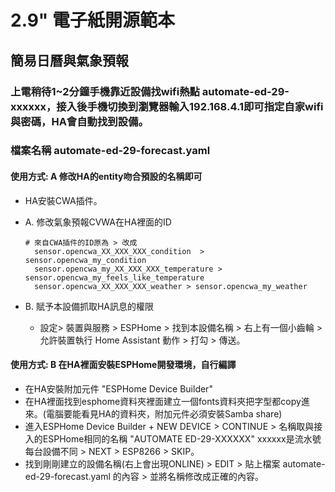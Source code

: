 # 2.9" 電子紙開源範本
## 簡易日曆與氣象預報
### 上電稍待1~2分鐘手機靠近設備找wifi熱點 automate-ed-29-xxxxxx，接入後手機切換到瀏覽器輸入192.168.4.1即可指定自家wifi與密碼，HA會自動找到設備。
### 檔案名稱 automate-ed-29-forecast.yaml
#### 使用方式: A 修改HA的entity吻合預設的名稱即可 

- HA安裝CWA插件。
- A. 修改氣象預報CVWA在HA裡面的ID

      # 來自CWA插件的ID原為 > 改成
        sensor.opencwa_XX_XXX_XXX_condition  >   sensor.opencwa_my_condition 
        sensor.opencwa_my_XX_XXX_XXX_temperature > sensor.opencwa_my_feels_like_temperature 
        sensor.opencwa_XX_XXX_XXX_weather > sensor.opencwa_my_weather
- B. 賦予本設備抓取HA訊息的權限
  * 設定> 裝置與服務 > ESPHome > 找到本設備名稱 > 右上有一個小齒輪 >  允許裝置執行 Home Assistant 動作 > 打勾  > 傳送。
#### 使用方式: B 在HA裡面安裝ESPHome開發環境，自行編譯
- 在HA安裝附加元件 "ESPHome Device Builder"
- 在HA裡面找到esphome資料夾裡面建立一個fonts資料夾把字型都copy進來。(電腦要能看見HA的資料夾，附加元件必須安裝Samba share)
- 進入ESPHome Device Builder + NEW DEVICE > CONTINUE > 名稱取與接入的ESPHome相同的名稱 "AUTOMATE ED-29-XXXXXX" xxxxxx是流水號每台設備不同 > NEXT > ESP8266 > SKIP。
- 找到剛剛建立的設備名稱(右上會出現ONLINE) > EDIT  >  貼上檔案 automate-ed-29-forecast.yaml 的內容 > 並將名稱修改成正確的內容。

